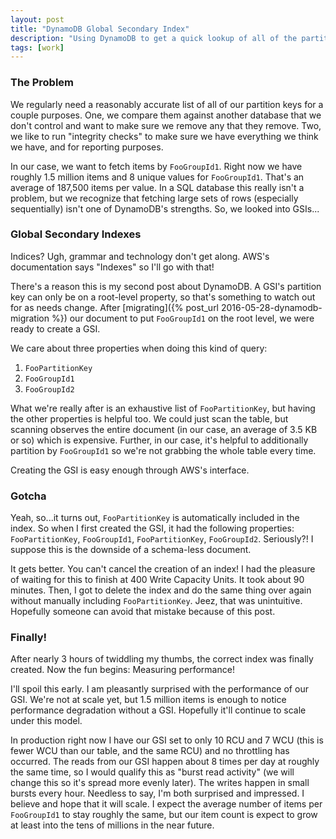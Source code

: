```yaml
---
layout: post
title: "DynamoDB Global Secondary Index"
description: "Using DynamoDB to get a quick lookup of all of the partition keys."
tags: [work]
---
```


### The Problem

We regularly need a reasonably accurate list of all of our partition keys for a
couple purposes. One, we compare them against another database that we don't
control and want to make sure we remove any that they remove. Two, we like to
run "integrity checks" to make sure we have everything we think we have, and
for reporting purposes.

In our case, we want to fetch items by `FooGroupId1`. Right now we have roughly
1.5 million items and 8 unique values for `FooGroupId1`. That's an average of
187,500 items per value. In a SQL database this really isn't a problem, but we
recognize that fetching large sets of rows (especially sequentially) isn't one
of DynamoDB's strengths. So, we looked into GSIs...

### Global Secondary Indexes

Indices? Ugh, grammar and technology don't get along. AWS's documentation says
"Indexes" so I'll go with that!

There's a reason this is my second post about DynamoDB. A GSI's partition key
can only be on a root-level property, so that's something to watch out for as
needs change. After [migrating]({% post_url 2016-05-28-dynamodb-migration %}) our
document to put `FooGroupId1` on the root level, we were ready to create a GSI.

We care about three properties when doing this kind of query:

1. `FooPartitionKey`
2. `FooGroupId1`
3. `FooGroupId2`

What we're really after is an exhaustive list of `FooPartitionKey`, but having
the other properties is helpful too. We could just scan the table, but scanning
observes the entire document (in our case, an average of 3.5 KB or so) which is
expensive. Further, in our case, it's helpful to additionally partition by
`FooGroupId1` so we're not grabbing the whole table every time.

Creating the GSI is easy enough through AWS's interface.

### Gotcha

Yeah, so...it turns out, `FooPartitionKey` is automatically included in the
index. So when I first created the GSI, it had the following properties:
`FooPartitionKey`, `FooGroupId1`, `FooPartitionKey`, `FooGroupId2`. Seriously?!
I suppose this is the downside of a schema-less document.

It gets better. You can't cancel the creation of an index! I had the pleasure
of waiting for this to finish at 400 Write Capacity Units. It took about 90
minutes. Then, I got to delete the index and do the same thing over again
without manually including `FooPartitionKey`. Jeez, that was unintuitive.
Hopefully someone can avoid that mistake because of this post.

### Finally!

After nearly 3 hours of twiddling my thumbs, the correct index was finally
created. Now the fun begins: Measuring performance!

I'll spoil this early. I am pleasantly surprised with the performance of our
GSI. We're not at scale yet, but 1.5 million items is enough to notice
performance degradation without a GSI. Hopefully it'll continue to scale under
this model.

In production right now I have our GSI set to only 10 RCU and 7 WCU (this is
fewer WCU than our table, and the same RCU) and no throttling has
occurred. The reads from our GSI happen about 8 times per day at roughly the
same time, so I would qualify this as "burst read activity" (we will change
this so it's spread more evenly later). The writes happen in small
bursts every hour. Needless to say, I'm both surprised and impressed. I believe
and hope that it will scale. I expect the average number of items per
`FooGroupId1` to stay roughly the same, but our item count is expect to grow at
least into the tens of millions in the near future.
